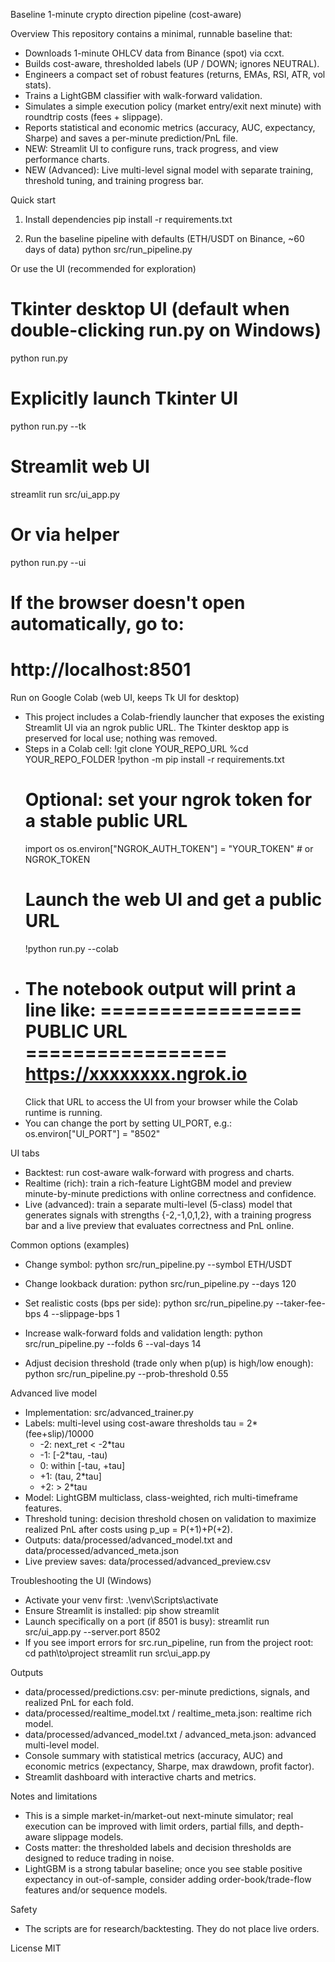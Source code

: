 Baseline 1-minute crypto direction pipeline (cost-aware)

Overview
This repository contains a minimal, runnable baseline that:
- Downloads 1-minute OHLCV data from Binance (spot) via ccxt.
- Builds cost-aware, thresholded labels (UP / DOWN; ignores NEUTRAL).
- Engineers a compact set of robust features (returns, EMAs, RSI, ATR, vol stats).
- Trains a LightGBM classifier with walk-forward validation.
- Simulates a simple execution policy (market entry/exit next minute) with roundtrip costs (fees + slippage).
- Reports statistical and economic metrics (accuracy, AUC, expectancy, Sharpe) and saves a per-minute prediction/PnL file.
- NEW: Streamlit UI to configure runs, track progress, and view performance charts.
- NEW (Advanced): Live multi-level signal model with separate training, threshold tuning, and training progress bar.

Quick start
1) Install dependencies
   pip install -r requirements.txt

2) Run the baseline pipeline with defaults (ETH/USDT on Binance, ~60 days of data)
   python src/run_pipeline.py

Or use the UI (recommended for exploration)
   # Tkinter desktop UI (default when double-clicking run.py on Windows)
   python run.py
   # Explicitly launch Tkinter UI
   python run.py --tk

   # Streamlit web UI
   streamlit run src/ui_app.py
   # Or via helper
   python run.py --ui
   # If the browser doesn't open automatically, go to:
   # http://localhost:8501

Run on Google Colab (web UI, keeps Tk UI for desktop)
- This project includes a Colab-friendly launcher that exposes the existing Streamlit UI via an ngrok public URL. The Tkinter desktop app is preserved for local use; nothing was removed.
- Steps in a Colab cell:
   !git clone YOUR_REPO_URL
   %cd YOUR_REPO_FOLDER
   !python -m pip install -r requirements.txt
   # Optional: set your ngrok token for a stable public URL
   import os
   os.environ["NGROK_AUTH_TOKEN"] = "YOUR_TOKEN"  # or NGROK_TOKEN
   # Launch the web UI and get a public URL
   !python run.py --colab
- The notebook output will print a line like:
   ================= PUBLIC URL =================
   https://xxxxxxxx.ngrok.io
   ==============================================
  Click that URL to access the UI from your browser while the Colab runtime is running.
- You can change the port by setting UI_PORT, e.g.:
   os.environ["UI_PORT"] = "8502"

UI tabs
- Backtest: run cost-aware walk-forward with progress and charts.
- Realtime (rich): train a rich-feature LightGBM model and preview minute-by-minute predictions with online correctness and confidence.
- Live (advanced): train a separate multi-level (5-class) model that generates signals with strengths {-2,-1,0,1,2}, with a training progress bar and a live preview that evaluates correctness and PnL online.

Common options (examples)
- Change symbol:
   python src/run_pipeline.py --symbol ETH/USDT

- Change lookback duration:
   python src/run_pipeline.py --days 120

- Set realistic costs (bps per side):
   python src/run_pipeline.py --taker-fee-bps 4 --slippage-bps 1

- Increase walk-forward folds and validation length:
   python src/run_pipeline.py --folds 6 --val-days 14

- Adjust decision threshold (trade only when p(up) is high/low enough):
   python src/run_pipeline.py --prob-threshold 0.55

Advanced live model
- Implementation: src/advanced_trainer.py
- Labels: multi-level using cost-aware thresholds tau = 2*(fee+slip)/10000
  - -2: next_ret < -2*tau
  - -1: [-2*tau, -tau)
  -  0: within [-tau, +tau]
  - +1: (tau, 2*tau]
  - +2: > 2*tau
- Model: LightGBM multiclass, class-weighted, rich multi-timeframe features.
- Threshold tuning: decision threshold chosen on validation to maximize realized PnL after costs using p_up = P(+1)+P(+2).
- Outputs: data/processed/advanced_model.txt and data/processed/advanced_meta.json
- Live preview saves: data/processed/advanced_preview.csv

Troubleshooting the UI (Windows)
- Activate your venv first:
   .\venv\Scripts\activate
- Ensure Streamlit is installed:
   pip show streamlit
- Launch specifically on a port (if 8501 is busy):
   streamlit run src/ui_app.py --server.port 8502
- If you see import errors for src.run_pipeline, run from the project root:
   cd path\to\project
   streamlit run src\ui_app.py

Outputs
- data/processed/predictions.csv: per-minute predictions, signals, and realized PnL for each fold.
- data/processed/realtime_model.txt / realtime_meta.json: realtime rich model.
- data/processed/advanced_model.txt / advanced_meta.json: advanced multi-level model.
- Console summary with statistical metrics (accuracy, AUC) and economic metrics (expectancy, Sharpe, max drawdown, profit factor).
- Streamlit dashboard with interactive charts and metrics.

Notes and limitations
- This is a simple market-in/market-out next-minute simulator; real execution can be improved with limit orders, partial fills, and depth-aware slippage models.
- Costs matter: the thresholded labels and decision thresholds are designed to reduce trading in noise.
- LightGBM is a strong tabular baseline; once you see stable positive expectancy in out-of-sample, consider adding order-book/trade-flow features and/or sequence models.

Safety
- The scripts are for research/backtesting. They do not place live orders.

License
MIT